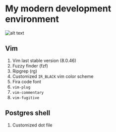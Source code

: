 # My modern development environment
![alt text](https://d13yacurqjgara.cloudfront.net/users/694830/screenshots/2891947/dribbble_devskiller.png "modern development environment")

## Vim
1. Vim last stable version (8.0.46)
2. Fuzzy finder (fzf)
3. Ripgrep (rg)
4. Customized `IR_BLACK` vim color scheme
5. Fira code font
6. `vim-plug`
7. `vim-commentary`
8. `vim-fugitive`

## Postgres shell
1. Customized dot file
